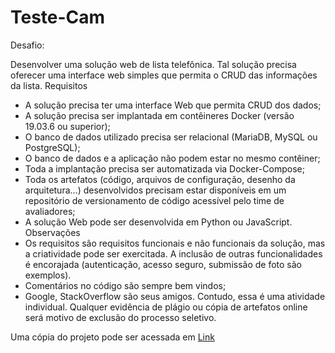 # Teste-Cam

Desafio:

Desenvolver uma solução web de lista telefônica.
Tal solução precisa oferecer uma interface web simples que permita o CRUD das
informações da lista.
Requisitos
- A solução precisa ter uma interface Web que permita CRUD dos dados;
- A solução precisa ser implantada em contêineres Docker (versão 19.03.6 ou
superior);
- O banco de dados utilizado precisa ser relacional (MariaDB, MySQL ou
PostgreSQL);
- O banco de dados e a aplicação não podem estar no mesmo contêiner;
- Toda a implantação precisa ser automatizada via Docker-Compose;
- Toda os artefatos (código, arquivos de configuração, desenho da arquitetura...)
desenvolvidos precisam estar disponíveis em um repositório de versionamento de
código acessível pelo time de avaliadores;
- A solução Web pode ser desenvolvida em Python ou JavaScript.
Observações
- Os requisitos são requisitos funcionais e não funcionais da solução, mas a
criatividade pode ser exercitada. A inclusão de outras funcionalidades é encorajada
(autenticação, acesso seguro, submissão de foto são exemplos).
- Comentários no código são sempre bem vindos;
- Google, StackOverflow são seus amigos. Contudo, essa é uma atividade individual.
Qualquer evidência de plágio ou cópia de artefatos online será motivo de exclusão
do processo seletivo.

Uma cópia do projeto pode ser acessada em [Link](http://teste-cam.lincoln.abreu.eng.br:5000)
